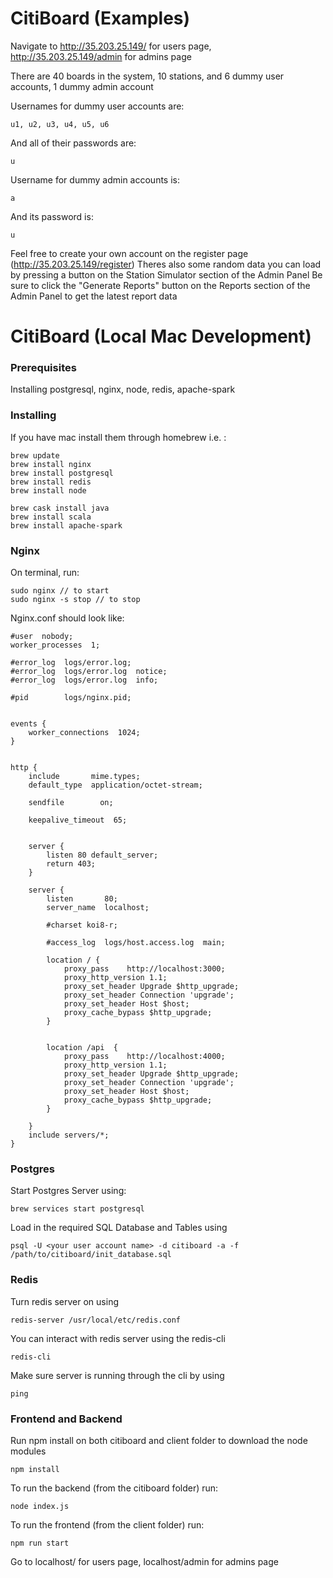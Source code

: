 # CitiBoard (Examples)

Navigate to http://35.203.25.149/ for users page, http://35.203.25.149/admin for admins page

There are 40 boards in the system, 10 stations, and 6 dummy user accounts, 1 dummy admin account

Usernames for dummy user accounts are:
```
u1, u2, u3, u4, u5, u6
```
And all of their passwords are:
```
u
```

Username for dummy admin accounts is:
```
a
```
And its password is:
```
u
```

Feel free to create your own account on the register page (http://35.203.25.149/register)
Theres also some random data you can load by pressing a button on the Station Simulator section of the Admin Panel
Be sure to click the "Generate Reports" button on the Reports section of the Admin Panel to get the latest report data


# CitiBoard (Local Mac Development)

### Prerequisites
Installing postgresql, nginx, node, redis, apache-spark

### Installing
If you have mac install them through homebrew
i.e. :
```
brew update
brew install nginx
brew install postgresql
brew install redis
brew install node

brew cask install java
brew install scala
brew install apache-spark
```

### Nginx
On terminal, run:
```
sudo nginx // to start
sudo nginx -s stop // to stop
```

Nginx.conf should look like:
```
#user  nobody;
worker_processes  1;

#error_log  logs/error.log;
#error_log  logs/error.log  notice;
#error_log  logs/error.log  info;

#pid        logs/nginx.pid;


events {
    worker_connections  1024;
}


http {
    include       mime.types;
    default_type  application/octet-stream;

    sendfile        on;

    keepalive_timeout  65;


    server {
        listen 80 default_server;
        return 403;
    }

    server {
        listen       80;
        server_name  localhost;

        #charset koi8-r;

        #access_log  logs/host.access.log  main;

        location / {
            proxy_pass    http://localhost:3000;
            proxy_http_version 1.1;
            proxy_set_header Upgrade $http_upgrade;
            proxy_set_header Connection 'upgrade';
            proxy_set_header Host $host;
            proxy_cache_bypass $http_upgrade;
        }


        location /api  {
            proxy_pass    http://localhost:4000;
            proxy_http_version 1.1;
            proxy_set_header Upgrade $http_upgrade;
            proxy_set_header Connection 'upgrade';
            proxy_set_header Host $host;
            proxy_cache_bypass $http_upgrade;
        }

    }
    include servers/*;
}
```


### Postgres
Start Postgres Server using:
```
brew services start postgresql
```

Load in the required SQL Database and Tables using
```
psql -U <your user account name> -d citiboard -a -f /path/to/citiboard/init_database.sql
```

### Redis
Turn redis server on using
```
redis-server /usr/local/etc/redis.conf
```

You can interact with redis server using the redis-cli
```
redis-cli
```

Make sure server is running through the cli by using
```
ping
```

### Frontend and Backend
Run npm install on both citiboard and client folder to download the node modules
```
npm install
```

To run the backend (from the citiboard folder) run:
```
node index.js
```

To run the frontend (from the client folder) run:
```
npm run start
```
Go to localhost/ for users page, localhost/admin for admins page
